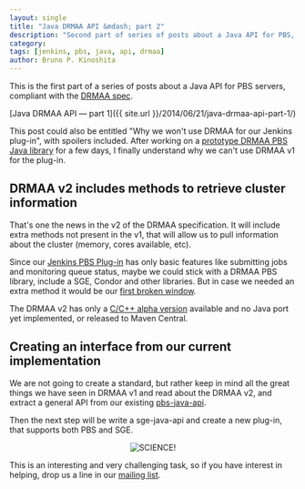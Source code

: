 ```yaml
---
layout: single
title: "Java DRMAA API &mdash; part 2"
description: "Second part of series of posts about a Java API for PBS, compliant with DRMAA spec"
category: 
tags: [jenkins, pbs, java, api, drmaa]
author: Bruno P. Kinoshita
---
```


This is the first part of a series of posts about a Java API for PBS servers, compliant with 
the [DRMAA spec](http://www.drmaa.org/documents.php). 

[Java DRMAA API &mdash; part 1]({{ site.url }}/2014/06/21/java-drmaa-api-part-1/)

This post could also be entitled "Why we won't use DRMAA for our Jenkins plug-in", with spoilers 
included. After working on a [prototype DRMAA PBS Java library](https://github.com/biouno/drmaa-pbs) 
for a few days, I finally understand why we can't use DRMAA v1 for the plug-in.

<!--more-->

## DRMAA v2 includes methods to retrieve cluster information

That's one the news in the v2 of the DRMAA specification. It will include extra methods not 
present in the v1, that will allow us to pull information about the cluster (memory, cores 
available, etc).

Since our [Jenkins PBS Plug-in](https://github.com/biouno/pbs-plugin) has only basic features 
like submitting jobs and monitoring queue status, maybe we could stick with a DRMAA PBS library, 
include a SGE, Condor and other libraries. But in case we needed an extra method it would 
be our [first broken window](http://en.wikipedia.org/wiki/Broken_windows_theory).

The DRMAA v2 has only a [C/C++ alpha version](https://github.com/troeger/drmaav2-mock) available 
and no Java port yet implemented, or released to Maven Central.

## Creating an interface from our current implementation

We are not going to create a standard, but rather keep in mind all the great things we have 
seen in DRMAA v1 and read about the DRMAA v2, and extract a general API from our existing 
[pbs-java-api](https://github.com/biouno/pbs-java-api).

Then the next step will be write a sge-java-api and create a new plug-in, that supports both 
PBS and SGE.

<center><img src='{{ site.url }}/assets/posts/MOTHAFUCKINSCIENCE.gif' alt="SCIENCE!" /></center>

This is an interesting and very challenging task, so if you have interest in helping, drop 
us a line in our [mailing list](https://groups.google.com/d/forum/biouno-developers).